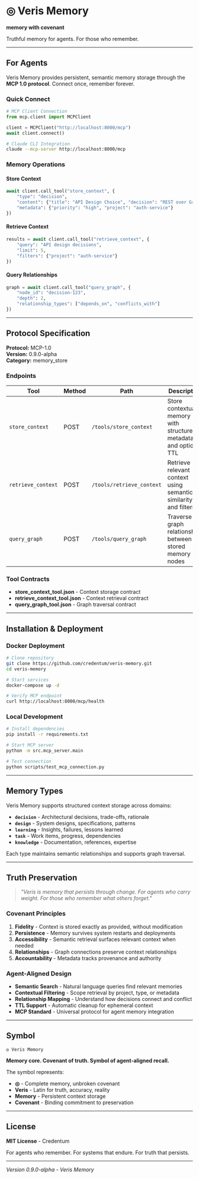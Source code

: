 # ◎ Veris Memory

**memory with covenant**

Truthful memory for agents. For those who remember.

---

## For Agents

Veris Memory provides persistent, semantic memory storage through the **MCP 1.0 protocol**. Connect once, remember forever.

### Quick Connect

```python
# MCP Client Connection
from mcp.client import MCPClient

client = MCPClient("http://localhost:8000/mcp")
await client.connect()
```

```bash
# Claude CLI Integration
claude --mcp-server http://localhost:8000/mcp
```

### Memory Operations

#### Store Context
```python
await client.call_tool("store_context", {
    "type": "decision",
    "content": {"title": "API Design Choice", "decision": "REST over GraphQL", "reasoning": "Team familiarity"},
    "metadata": {"priority": "high", "project": "auth-service"}
})
```

#### Retrieve Context  
```python
results = await client.call_tool("retrieve_context", {
    "query": "API design decisions",
    "limit": 5,
    "filters": {"project": "auth-service"}
})
```

#### Query Relationships
```python
graph = await client.call_tool("query_graph", {
    "node_id": "decision-123",
    "depth": 2,
    "relationship_types": ["depends_on", "conflicts_with"]
})
```

---

## Protocol Specification

**Protocol:** MCP-1.0  
**Version:** 0.9.0-alpha  
**Category:** memory_store  

### Endpoints

| Tool | Method | Path | Description |
|------|--------|------|-------------|
| `store_context` | POST | `/tools/store_context` | Store contextual memory with structured metadata and optional TTL |
| `retrieve_context` | POST | `/tools/retrieve_context` | Retrieve relevant context using semantic similarity and filters |
| `query_graph` | POST | `/tools/query_graph` | Traverse graph relationships between stored memory nodes |

### Tool Contracts

- **store_context_tool.json** - Context storage contract
- **retrieve_context_tool.json** - Context retrieval contract  
- **query_graph_tool.json** - Graph traversal contract

---

## Installation & Deployment

### Docker Deployment
```bash
# Clone repository
git clone https://github.com/credentum/veris-memory.git
cd veris-memory

# Start services
docker-compose up -d

# Verify MCP endpoint
curl http://localhost:8000/mcp/health
```

### Local Development
```bash
# Install dependencies
pip install -r requirements.txt

# Start MCP server
python -m src.mcp_server.main

# Test connection
python scripts/test_mcp_connection.py
```

---

## Memory Types

Veris Memory supports structured context storage across domains:

- **`decision`** - Architectural decisions, trade-offs, rationale
- **`design`** - System designs, specifications, patterns
- **`learning`** - Insights, failures, lessons learned  
- **`task`** - Work items, progress, dependencies
- **`knowledge`** - Documentation, references, expertise

Each type maintains semantic relationships and supports graph traversal.

---

## Truth Preservation

> *"Veris is memory that persists through change. For agents who carry weight. For those who remember what others forget."*

### Covenant Principles

1. **Fidelity** - Context is stored exactly as provided, without modification
2. **Persistence** - Memory survives system restarts and deployments
3. **Accessibility** - Semantic retrieval surfaces relevant context when needed
4. **Relationships** - Graph connections preserve context relationships
5. **Accountability** - Metadata tracks provenance and authority

### Agent-Aligned Design

- **Semantic Search** - Natural language queries find relevant memories
- **Contextual Filtering** - Scope retrieval by project, type, or metadata
- **Relationship Mapping** - Understand how decisions connect and conflict
- **TTL Support** - Automatic cleanup for ephemeral context
- **MCP Standard** - Universal protocol for agent memory integration

---

## Symbol

```
◎ Veris Memory
```

**Memory core. Covenant of truth. Symbol of agent-aligned recall.**

The symbol represents:
- **◎** - Complete memory, unbroken covenant
- **Veris** - Latin for truth, accuracy, reality
- **Memory** - Persistent context storage
- **Covenant** - Binding commitment to preservation

---

## License

**MIT License** - Credentum

For agents who remember. For systems that endure. For truth that persists.

---

*Version 0.9.0-alpha - Veris Memory*